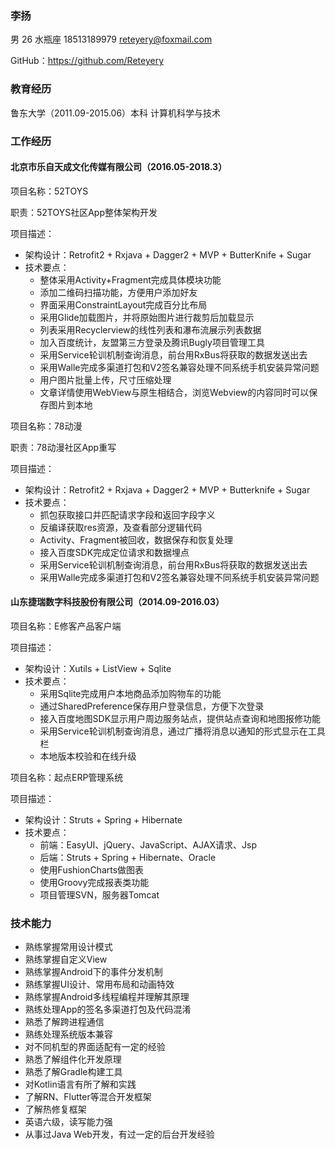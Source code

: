 ### **李扬**
男 26 水瓶座 18513189979 reteyery@foxmail.com 

GitHub：https://github.com/Reteyery

### **教育经历**
鲁东大学（2011.09-2015.06）本科 计算机科学与技术

### **工作经历**
#### 北京市乐自天成文化传媒有限公司（2016.05-2018.3）
项目名称：52TOYS

职责：52TOYS社区App整体架构开发

项目描述：
  
* 架构设计：Retrofit2 + Rxjava + Dagger2 + MVP + ButterKnife + Sugar
* 技术要点：
    * 整体采用Activity+Fragment完成具体模块功能
    * 添加二维码扫描功能，方便用户添加好友
    * 界面采用ConstraintLayout完成百分比布局
    * 采用Glide加载图片，并将原始图片进行裁剪后加载显示
    * 列表采用Recyclerview的线性列表和瀑布流展示列表数据
    * 加入百度统计，友盟第三方登录及腾讯Bugly项目管理工具
    * 采用Service轮训机制查询消息，前台用RxBus将获取的数据发送出去
    * 采用Walle完成多渠道打包和V2签名兼容处理不同系统手机安装异常问题
    * 用户图片批量上传，尺寸压缩处理
    * 文章详情使用WebView与原生相结合，浏览Webview的内容同时可以保存图片到本地

项目名称：78动漫

职责：78动漫社区App重写
  
项目描述：
  
* 架构设计：Retrofit2 + Rxjava + Dagger2 + MVP + Butterknife + Sugar
* 技术要点：
    * 抓包获取接口并匹配请求字段和返回字段字义
    * 反编译获取res资源，及查看部分逻辑代码
    * Activity、Fragment被回收，数据保存和恢复处理
    * 接入百度SDK完成定位请求和数据埋点
    * 采用Service轮训机制查询消息，前台用RxBus将获取的数据发送出去
    * 采用Walle完成多渠道打包和V2签名兼容处理不同系统手机安装异常问题
  
#### 山东捷瑞数字科技股份有限公司（2014.09-2016.03）
项目名称：E修客产品客户端
  
项目描述：

* 架构设计：Xutils + ListView + Sqlite
* 技术要点：
    * 采用Sqlite完成用户本地商品添加购物车的功能
    * 通过SharedPreference保存用户登录信息，方便下次登录
    * 接入百度地图SDK显示用户周边服务站点，提供站点查询和地图报修功能
    * 采用Service轮训机制查询消息，通过广播将消息以通知的形式显示在工具栏
    * 本地版本校验和在线升级

项目名称：起点ERP管理系统
  
项目描述：

* 架构设计：Struts + Spring + Hibernate
* 技术要点：
    * 前端：EasyUI、jQuery、JavaScript、AJAX请求、Jsp
    * 后端：Struts + Spring + Hibernate、Oracle
    * 使用FushionCharts做图表
    * 使用Groovy完成报表类功能
    * 项目管理SVN，服务器Tomcat

### **技术能力**
* 熟练掌握常用设计模式
* 熟练掌握自定义View
* 熟练掌握Android下的事件分发机制
* 熟练掌握UI设计、常用布局和动画特效
* 熟练掌握Android多线程编程并理解其原理
* 熟练处理App的签名多渠道打包及代码混淆
* 熟悉了解跨进程通信
* 熟练处理系统版本兼容
* 对不同机型的界面适配有一定的经验
* 熟悉了解组件化开发原理
* 熟悉了解Gradle构建工具
* 对Kotlin语言有所了解和实践
* 了解RN、Flutter等混合开发框架 
* 了解热修复框架
* 英语六级，读写能力强
* 从事过Java Web开发，有过一定的后台开发经验
